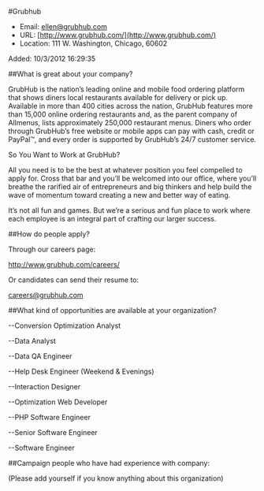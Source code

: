 
#Grubhub

* Email: [ellen@grubhub.com](mailto:ellen@grubhub.com)
* URL: [http://www.grubhub.com/](http://www.grubhub.com/)
* Location: 111 W. Washington, Chicago, 60602

Added: 10/3/2012 16:29:35

##What is great about your company?

GrubHub is the nation’s leading online and mobile food ordering platform that shows diners local restaurants available for delivery or pick up. Available in more than 400 cities across the nation, GrubHub features more than 15,000 online ordering restaurants and, as the parent company of Allmenus, lists approximately 250,000 restaurant menus. Diners who order through GrubHub’s free website or mobile apps can pay with cash, credit or PayPal™, and every order is supported by GrubHub’s 24/7 customer service.



So You Want to Work at GrubHub?

All you need is to be the best at whatever position you feel compelled to apply for. Cross that bar and you’ll be welcomed into our office, where you’ll breathe the rarified air of entrepreneurs and big thinkers and help build the wave of momentum toward creating a new and better way of eating.



It’s not all fun and games. But we’re a serious and fun place to work where each employee is an integral part of crafting our larger success. 

##How do people apply?

Through our careers page: 

http://www.grubhub.com/careers/



Or candidates can send their resume to:

careers@grubhub.com

##What kind of opportunities are available at your organization?

--Conversion Optimization Analyst

--Data Analyst

--Data QA Engineer

--Help Desk Engineer (Weekend & Evenings)

--Interaction Designer

--Optimization Web Developer

--PHP Software Engineer

--Senior Software Engineer

--Software Engineer

##Campaign people who have had experience with company:

(Please add yourself if you know anything about this organization)


    